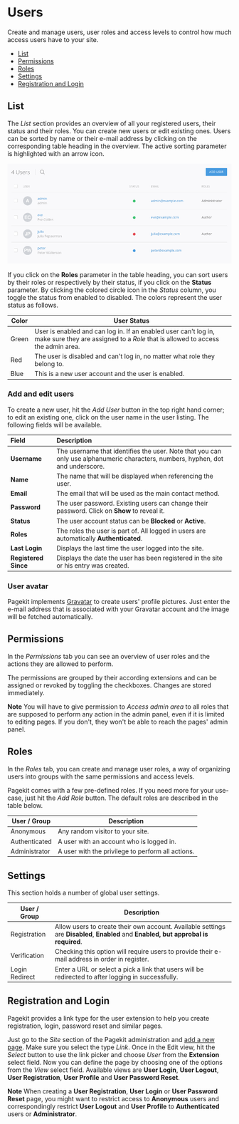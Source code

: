 # Users
Create and manage users, user roles and access levels to control how much access users have to your site.

<ul class="uk-list">
    <li><a href="#list">List</a></li>
    <li><a href="#permissions">Permissions</a></li>
    <li><a href="#roles">Roles</a></li>
    <li><a href="#settings">Settings</a></li>
    <li><a href="#registration-and-login">Registration and Login</a></li>
</ul>

## List
The _List_ section provides an overview of all your registered users, their status and their roles. You can create new users or edit existing ones. Users can be sorted by name or their e-mail address by clicking on the corresponding table heading in the overview. The active sorting parameter is highlighted with an arrow icon.

![Users overview](assets/users.png)

If you click on the **Roles** parameter in the table heading, you can sort users by their roles or respectively by their status, if you click on the **Status** parameter. By clicking the colored circle icon in the *Status* column, you toggle the status from enabled to disabled. The colors represent the user status as follows.

Color | User Status
------|------
Green | User is enabled and can log in. If an enabled user can't log in, make sure they are assigned to a *Role* that is allowed to access the admin area.
Red   | The user is disabled and can't log in, no matter what role they belong to.
Blue  | This is a new user account and the user is enabled.

### Add and edit users

To create a new user, hit the _Add User_ button in the top right hand corner; to edit an existing one, click on the user name in the user listing. The following fields will be available.

Field                | Description
:------------------- | :-------------------------------------------------------------------------------------------------------
**Username**         | The username that identifies the user. Note that you can only use alphanumeric characters, numbers, hyphen, dot and underscore.
**Name**             | The name that will be displayed when referencing the user.
**Email**            | The email that will be used as the main contact method.
**Password**         | The user password. Existing users can change their password. Click on **Show** to reveal it.
**Status**           | The user account status can be **Blocked** or **Active**.
**Roles**            | The roles the user is part of. All logged in users are automatically **Authenticated**.
**Last Login**       | Displays the last time the user logged into the site.
**Registered Since** | Displays the date the user has been registered in the site or his entry was created.

### User avatar

Pagekit implements [Gravatar](https://gravatar.com/) to create users' profile pictures. Just enter the e-mail address that is associated with your Gravatar account and the image will be fetched automatically.

## Permissions
In the _Permissions_ tab you can see an overview of user roles and the actions they are allowed to perform.

The permissions are grouped by their according extensions and can be assigned or revoked by toggling the checkboxes. Changes are stored immediately.

**Note** You will have to give permission to _Access admin area_ to all roles that are supposed to perform any action in the admin panel, even if it is limited to editing pages. If you don't,  they won't be able to reach the pages' admin panel.

## Roles
In the _Roles_ tab, you can create and manage user roles, a way of organizing users into groups with the same permissions and access levels.

Pagekit comes with a few pre-defined roles. If you need more for your use-case, just hit the _Add Role_ button. The default roles are 
described in the table below.

User / Group  | Description
------------- | -------------------------------------------------
Anonymous     | Any random visitor to your site.
Authenticated | A user with an account who is logged in.
Administrator | A user with the privilege to perform all actions.

## Settings

This section holds a number of global user settings.

User / Group  | Description
------------- | -------------------------------------------------
Registration     | Allow users to create their own account. Available settings are **Disabled**, **Enabled** and **Enabled, but approbal is required**.
Verification | Checking this option will require users to provide their e-mail address in order in register.
Login Redirect | Enter a URL or select a pick a link that users will be redirected to after logging in successfully.

## Registration and Login

Pagekit provides a link type for the user extension to help you create registration, login, password reset and similar pages.

Just go to the _Site_ section of the Pagekit administration and [add a new page](site.md#pages). Make sure you select the type _Link_. Once in the Edit view, hit the _Select_ button to use the link picker and choose _User_ from the **Extension** select field. Now you can define the page by choosing one of the options from the _View_ select field. Available views are **User Login**, **User Logout**, **User Registration**, **User Profile** and **User Password Reset**.

**Note** When creating a **User Registration**, **User Login** or **User Password Reset** page, you might want to restrict access to **Anonymous** users and correspondingly restrict **User Logout** and **User Profile** to **Authenticated** users or **Administrator**.